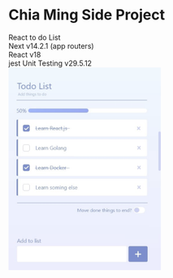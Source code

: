 # Chia Ming Side Project <br>
React to do List <br>
Next v14.2.1 (app routers) <br>
React v18 <br>
jest Unit Testing v29.5.12 <br>
<img src="/public/toDo-list.png" alt="ToDo List" width="300" height="400" />
